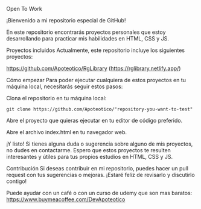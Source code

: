 Open To Work

¡Bienvenido a mi repositorio especial de GitHub! 

En este repositorio encontrarás proyectos personales que estoy desarrollando para practicar mis habilidades en HTML, CSS y JS.

Proyectos incluidos
Actualmente, este repositorio incluye los siguientes proyectos:

https://github.com/Apoteotico/RgLibrary (https://rglibrary.netlify.app/)

Cómo empezar
Para poder ejecutar cualquiera de estos proyectos en tu máquina local, necesitarás seguir estos pasos:

Clona el repositorio en tu máquina local:
```
git clone https://github.com/Apoteotico/"repository-you-want-to-test"
```
Abre el proyecto que quieras ejecutar en tu editor de código preferido.

Abre el archivo index.html en tu navegador web.

¡Y listo! Si tienes alguna duda o sugerencia sobre alguno de mis proyectos, no dudes en contactarme. Espero que estos proyectos te resulten interesantes y útiles para tus propios estudios en HTML, CSS y JS.

Contribución
Si deseas contribuir en mi repositorio, puedes hacer un pull request con tus sugerencias o mejoras. ¡Estaré feliz de revisarlo y discutirlo contigo!

Puede ayudar con un café o con un curso de udemy que son mas baratos:
https://www.buymeacoffee.com/DevApoteotico
<!--
**Apoteotico/Apoteotico** is a ✨ _special_ ✨ repository because its `README.md` (this file) appears on your GitHub profile.

Here are some ideas to get you started:

- 🔭 I’m currently working on ...
- 🌱 I’m currently learning ...
- 👯 I’m looking to collaborate on ...
- 🤔 I’m looking for help with ...
- 💬 Ask me about ...
- 📫 How to reach me: ...
- 😄 Pronouns: ...
- ⚡ Fun fact: ...
-->
